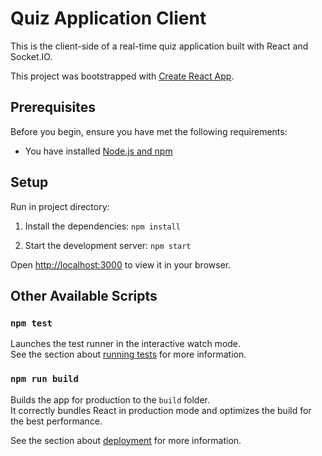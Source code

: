 # Quiz Application Client

This is the client-side of a real-time quiz application built with React and Socket.IO.

This project was bootstrapped with [Create React App](https://github.com/facebook/create-react-app).

## Prerequisites

Before you begin, ensure you have met the following requirements:

- You have installed [Node.js and npm](https://nodejs.org/en/download/)

## Setup

Run in project directory:

1. Install the dependencies:
`npm install`

2. Start the development server:
`npm start`


Open [http://localhost:3000](http://localhost:3000) to view it in your browser.

## Other Available Scripts

### `npm test`

Launches the test runner in the interactive watch mode.\
See the section about [running tests](https://facebook.github.io/create-react-app/docs/running-tests) for more information.

### `npm run build`

Builds the app for production to the `build` folder.\
It correctly bundles React in production mode and optimizes the build for the best performance.

See the section about [deployment](https://facebook.github.io/create-react-app/docs/deployment) for more information.
